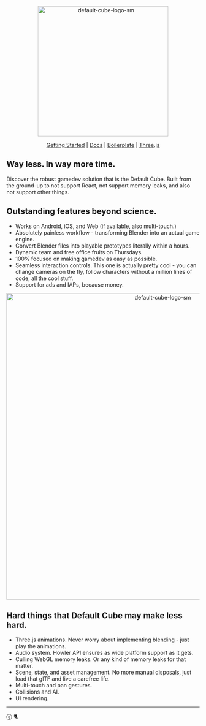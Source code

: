 <p align="center">
  <img width="340" alt="default-cube-logo-sm" src="https://user-images.githubusercontent.com/9549760/124856119-429dbc00-dfaa-11eb-9a59-d3230f81e86e.png">
</p>

<p align="center">
  <a href="https://defaultcube.wtlstudio.com/intro/getting-started/">Getting Started</a>
  |
  <a href="https://defaultcube.wtlstudio.com/">Docs</a>
  |
  <a href="https://github.com/mjurczyk/three-default-cube-boilerplate">Boilerplate</a>
  |
  <a href="https://github.com/mrdoob/three.js">Three.js</a>
</p>

## Way less. In way more time.

Discover the robust gamedev solution that is the Default Cube. Built from the ground-up
to not support React, not support memory leaks, and also not support other things.

## Outstanding features beyond science.

- Works on Android, iOS, and Web (if available, also multi-touch.)
- Absolutely painless workflow - transforming Blender into an actual game engine.
- Convert Blender files into playable prototypes literally within a hours.
- Dynamic team and free office fruits on Thursdays.
- 100% focused on making gamedev as easy as possible.
- Seamless interaction controls. This one is actually pretty cool - you can change cameras on the fly, follow characters without a million lines of code, all the cool stuff.
- Support for ads and IAPs, because money.

<p align="center">
  <img width="800" alt="default-cube-logo-sm" src="https://user-images.githubusercontent.com/9549760/174091649-51c8dfde-b4c6-4b30-b3ad-976f6fe0a1ab.gif">
</p>

## Hard things that Default Cube may make less hard.

- Three.js animations. Never worry about implementing blending - just play the animations.
- Audio system. Howler API ensures as wide platform support as it gets.
- Culling WebGL memory leaks. Or any kind of memory leaks for that matter.
- Scene, state, and asset management. No more manual disposals, just load that glTF and live a carefree life.
- Multi-touch and pan gestures.
- Collisions and AI.
- UI rendering.

---

ⓒ  🐈 
